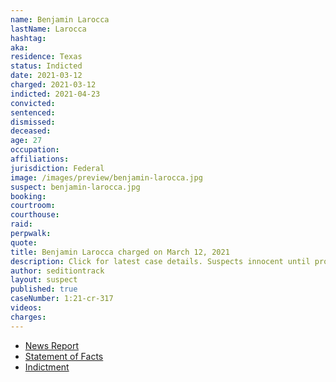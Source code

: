 ```yaml
---
name: Benjamin Larocca
lastName: Larocca
hashtag:
aka:
residence: Texas
status: Indicted
date: 2021-03-12
charged: 2021-03-12
indicted: 2021-04-23
convicted:
sentenced:
dismissed:
deceased:
age: 27
occupation:
affiliations:
jurisdiction: Federal
image: /images/preview/benjamin-larocca.jpg
suspect: benjamin-larocca.jpg
booking:
courtroom:
courthouse:
raid:
perpwalk:
quote:
title: Benjamin Larocca charged on March 12, 2021
description: Click for latest case details. Suspects innocent until proven guilty.
author: seditiontrack
layout: suspect
published: true
caseNumber: 1:21-cr-317
videos:
charges:
---
```

- [News Report](https://www.khou.com/article/news/nation-world/details-houston-residents-arrested-capitol-riots/285-0fb5c466-4f23-4131-a53f-5b3a6fd508c6)
- [Statement of Facts](https://www.justice.gov/usao-dc/case-multi-defendant/file/1386226/download)
- [Indictment](https://www.justice.gov/usao-dc/case-multi-defendant/file/1390366/download)
